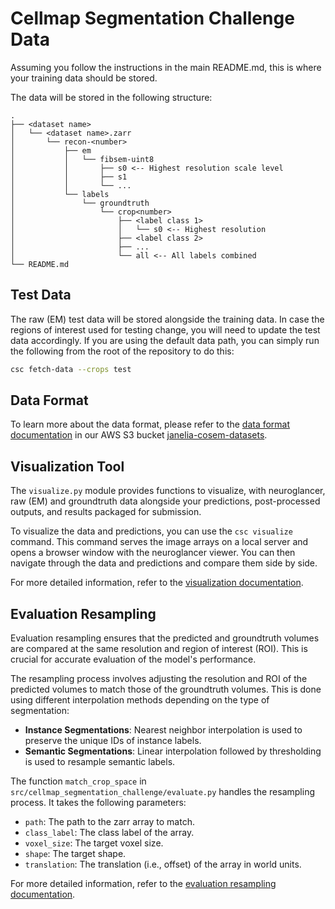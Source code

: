 # Cellmap Segmentation Challenge Data
Assuming you follow the instructions in the main README.md, this is where your training data should be stored. 

The data will be stored in the following structure:

```
.
├── <dataset name>
│   └── <dataset name>.zarr
│       └── recon-<number>
│           ├── em
│           │   └── fibsem-uint8
│           │       ├── s0 <-- Highest resolution scale level
│           │       ├── s1
│           │       └── ...
│           └── labels
│               └── groundtruth
│                   └── crop<number>
│                       ├── <label class 1>
│                       │   └── s0 <-- Highest resolution
│                       ├── <label class 2>
│                       ├── ...
│                       └── all <-- All labels combined
└── README.md
```

## Test Data
The raw (EM) test data will be stored alongside the training data. In case the regions of interest used for testing change, you will need to update the test data accordingly. If you are using the default data path, you can simply run the following from the root of the repository to do this:

```bash
csc fetch-data --crops test
```

## Data Format
To learn more about the data format, please refer to the [data format documentation](https://open.quiltdata.com/b/janelia-cosem-datasets/tree/) in our AWS S3 bucket [janelia-cosem-datasets](https://open.quiltdata.com/b/janelia-cosem-datasets/tree/).

## Visualization Tool
The `visualize.py` module provides functions to visualize, with neuroglancer, raw (EM) and groundtruth data alongside your predictions, post-processed outputs, and results packaged for submission.

To visualize the data and predictions, you can use the `csc visualize` command. This command serves the image arrays on a local server and opens a browser window with the neuroglancer viewer. You can then navigate through the data and predictions and compare them side by side.

For more detailed information, refer to the [visualization documentation](../docs/source/visualization.rst).

## Evaluation Resampling

Evaluation resampling ensures that the predicted and groundtruth volumes are compared at the same resolution and region of interest (ROI). This is crucial for accurate evaluation of the model's performance.

The resampling process involves adjusting the resolution and ROI of the predicted volumes to match those of the groundtruth volumes. This is done using different interpolation methods depending on the type of segmentation:

- **Instance Segmentations**: Nearest neighbor interpolation is used to preserve the unique IDs of instance labels.
- **Semantic Segmentations**: Linear interpolation followed by thresholding is used to resample semantic labels.

The function `match_crop_space` in `src/cellmap_segmentation_challenge/evaluate.py` handles the resampling process. It takes the following parameters:

- `path`: The path to the zarr array to match.
- `class_label`: The class label of the array.
- `voxel_size`: The target voxel size.
- `shape`: The target shape.
- `translation`: The translation (i.e., offset) of the array in world units.

For more detailed information, refer to the [evaluation resampling documentation](../docs/source/evaluation_resampling.rst).
